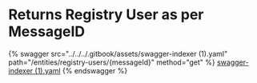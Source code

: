 # Returns Registry User as per MessageID

{% swagger src="../../../.gitbook/assets/swagger-indexer (1).yaml" path="/entities/registry-users/{messageId}" method="get" %}
[swagger-indexer (1).yaml](<../../../.gitbook/assets/swagger-indexer (1).yaml>)
{% endswagger %}
